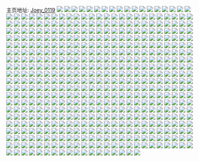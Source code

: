 主页地址: [Joey_0119](https://weibo.com/u/5228602993) 
![](https://wx4.sinaimg.cn/mw2000/005HQGulgy1h9lz94j98lj31lg24mnpd.jpg) 
![](https://wx4.sinaimg.cn/mw2000/005HQGulgy1h9lz92z8iaj31me25vqv5.jpg) 
![](https://wx4.sinaimg.cn/mw2000/005HQGulgy1h9l1nmt9omj30wi17cgvh.jpg) 
![](https://wx4.sinaimg.cn/mw2000/005HQGully1h9iffrqd6hj30wi1yckio.jpg) 
![](https://wx4.sinaimg.cn/mw2000/005HQGully1h95hfo7ugej30we05m75e.jpg) 
![](https://wx4.sinaimg.cn/mw2000/005HQGully1h93460i07rj30fy0bpq34.jpg) 
![](https://wx4.sinaimg.cn/mw2000/005HQGully1h90a1tnlfvj30u0140tfu.jpg) 
![](https://wx4.sinaimg.cn/mw2000/005HQGully1h8z321l2utj30u0140ai0.jpg) 
![](https://wx4.sinaimg.cn/mw2000/005HQGully1h8z321yo3uj31400u07bb.jpg) 
![](https://wx4.sinaimg.cn/mw2000/005HQGully1h8v4afhdx2j30u10hmwho.jpg) 
![](https://wx4.sinaimg.cn/mw2000/005HQGully1h8s6qitgeaj311w0rsdlg.jpg) 
![](https://wx4.sinaimg.cn/mw2000/005HQGully1h8mvg5dfxvj30u01sx0zr.jpg) 
![](https://wx4.sinaimg.cn/mw2000/005HQGully1h8fdi37hclj33402c0b2a.jpg) 
![](https://wx4.sinaimg.cn/mw2000/005HQGully1h8f1jn3odsj30wi1ycna5.jpg) 
![](https://wx4.sinaimg.cn/mw2000/005HQGully1h7kw1byc7dj30gz0hb789.jpg) 
![](https://wx4.sinaimg.cn/mw2000/005HQGully1h769b7u7mbj32c0340qrn.jpg) 
![](https://wx4.sinaimg.cn/mw2000/005HQGully1h769bl3lqtj31zq2nmx6p.jpg) 
![](https://wx4.sinaimg.cn/mw2000/005HQGully1h769bdcg9uj32bg33ahdv.jpg) 
![](https://wx4.sinaimg.cn/mw2000/005HQGully1h769bg9mjjj321t2qhgu1.jpg) 
![](https://wx4.sinaimg.cn/mw2000/005HQGully1h743ic530yj30u014279j.jpg) 
![](https://wx4.sinaimg.cn/mw2000/005HQGully1h72vcqu32ij30u01sxn44.jpg) 
![](https://wx4.sinaimg.cn/mw2000/005HQGully1h6t7235i1pj32by33ztp7.jpg) 
![](https://wx4.sinaimg.cn/mw2000/005HQGully1h6t71yvv3yj31s02dc4nk.jpg) 
![](https://wx4.sinaimg.cn/mw2000/005HQGully1h6kcfqktshj30sv12i1ca.jpg) 
![](https://wx4.sinaimg.cn/mw2000/005HQGully1h6kcfo90v8j322g2rab29.jpg) 
![](https://wx4.sinaimg.cn/mw2000/005HQGully1h6kcg01sk7j326m2wtu10.jpg) 
![](https://wx4.sinaimg.cn/mw2000/005HQGully1h61rbwf25uj318g0tln0h.jpg) 
![](https://wx4.sinaimg.cn/mw2000/005HQGully1h61rbvz1uoj318g0tlgrw.jpg) 
![](https://wx4.sinaimg.cn/mw2000/005HQGully1h61rbvmlwbj30tl18g421.jpg) 
![](https://wx4.sinaimg.cn/mw2000/005HQGully1h61rbw6e8xj318g0tl44g.jpg) 
![](https://wx4.sinaimg.cn/mw2000/005HQGully1h61rbycn8hj318g0tlgsq.jpg) 
![](https://wx4.sinaimg.cn/mw2000/005HQGully1h61rd2ygqvj30tl18gqa6.jpg) 
![](https://wx4.sinaimg.cn/mw2000/005HQGully1h61rekee07j30tl18g76l.jpg) 
![](https://wx4.sinaimg.cn/mw2000/005HQGully1h61rerd8eqj318g0tln2h.jpg) 
![](https://wx4.sinaimg.cn/mw2000/005HQGully1h61rerkl1nj318g0tkqab.jpg) 
![](https://wx4.sinaimg.cn/mw2000/005HQGully1h5eqyz9bx5j30u0140agp.jpg) 
![](https://wx4.sinaimg.cn/mw2000/005HQGully1h5eqyzjufqj31400u0wks.jpg) 
![](https://wx4.sinaimg.cn/mw2000/005HQGully1h5eqyyu2hgj30u0140qdj.jpg) 
![](https://wx4.sinaimg.cn/mw2000/005HQGully1h4pztupg8fj31j021c4qp.jpg) 
![](https://wx4.sinaimg.cn/mw2000/005HQGully1h4pzuje1a7j33402c04qr.jpg) 
![](https://wx4.sinaimg.cn/mw2000/005HQGully1h4pzub1c1vj31mf26au0x.jpg) 
![](https://wx4.sinaimg.cn/mw2000/005HQGully1h4pzuvppt3j33402c0u0y.jpg) 
![](https://wx4.sinaimg.cn/mw2000/005HQGully1h4pztpx0q3j33402c0hdu.jpg) 
![](https://wx4.sinaimg.cn/mw2000/005HQGully1h4pzupkz7wj33402c0kjm.jpg) 
![](https://wx4.sinaimg.cn/mw2000/005HQGully1h4mbd5yvvbj31o0280qv6.jpg) 
![](https://wx4.sinaimg.cn/mw2000/005HQGully1h4iup1ekt3j31gr1yc1ky.jpg) 
![](https://wx4.sinaimg.cn/mw2000/005HQGully1h4iup2gggij30x31841kx.jpg) 
![](https://wx4.sinaimg.cn/mw2000/005HQGully1h4iupk521zj31if214u0x.jpg) 
![](https://wx4.sinaimg.cn/mw2000/005HQGully1h4i6v3kepvj30u01407a9.jpg) 
![](https://wx4.sinaimg.cn/mw2000/005HQGully1h4i6v3t4q2j30u0140tfh.jpg) 
![](https://wx4.sinaimg.cn/mw2000/005HQGully1h4i6v5flvjj30u0140qgd.jpg) 
![](https://wx4.sinaimg.cn/mw2000/005HQGully1h4i6v4cnquj30to13jdvd.jpg) 
![](https://wx4.sinaimg.cn/mw2000/005HQGully1h4i6v522r0j30u0140aok.jpg) 
![](https://wx4.sinaimg.cn/mw2000/005HQGully1h4g7vy3mrcj31fp1wyhdt.jpg) 
![](https://wx4.sinaimg.cn/mw2000/005HQGully1h4g7wjirksj31fe1wju0x.jpg) 
![](https://wx4.sinaimg.cn/mw2000/005HQGully1h4fml79jk3j31o01o0hdu.jpg) 
![](https://wx4.sinaimg.cn/mw2000/005HQGully1h3rchjj7smj30u014115w.jpg) 
![](https://wx4.sinaimg.cn/mw2000/005HQGully1h3rchitfufj30u00u048a.jpg) 
![](https://wx4.sinaimg.cn/mw2000/005HQGully1h3rchjswmzj30u00u07di.jpg) 
![](https://wx4.sinaimg.cn/mw2000/005HQGully1h3rchk1xuwj30tz0migrk.jpg) 
![](https://wx4.sinaimg.cn/mw2000/005HQGully1h37gripk3aj31o01o01ky.jpg) 
![](https://wx4.sinaimg.cn/mw2000/005HQGully1h37grjyupvj31o01o04qq.jpg) 
![](https://wx4.sinaimg.cn/mw2000/005HQGully1h34mfayaibj30u0141gx7.jpg) 
![](https://wx4.sinaimg.cn/mw2000/005HQGully1h34mfbouk6j30u0140h20.jpg) 
![](https://wx4.sinaimg.cn/mw2000/005HQGully1h34mfacg3mj30u013tnc0.jpg) 
![](https://wx4.sinaimg.cn/mw2000/005HQGully1h34mfch3hmj30u01407i0.jpg) 
![](https://wx4.sinaimg.cn/mw2000/005HQGully1h2rqogeb0gj31hc0u0drv.jpg) 
![](https://wx4.sinaimg.cn/mw2000/005HQGully1h2m7feinx8j30u0140jyb.jpg) 
![](https://wx4.sinaimg.cn/mw2000/005HQGully1h2coqzsryhj31j721lu0x.jpg) 
![](https://wx4.sinaimg.cn/mw2000/005HQGully1h2coqya0juj31s02dchdt.jpg) 
![](https://wx4.sinaimg.cn/mw2000/005HQGully1h23jew2apjj30u0140thj.jpg) 
![](https://wx4.sinaimg.cn/mw2000/005HQGully1h23jevqnsgj30u0140k0l.jpg) 
![](https://wx4.sinaimg.cn/mw2000/005HQGully1h1zu35mh5uj31md1mdnpd.jpg) 
![](https://wx4.sinaimg.cn/mw2000/005HQGully1h1zu3oyudjj31o01o01ky.jpg) 
![](https://wx4.sinaimg.cn/mw2000/005HQGully1h1kp2mo8c4j30u01hcwtn.jpg) 
![](https://wx4.sinaimg.cn/mw2000/005HQGully1h1kp2n4wjrj31hc0u04c5.jpg) 
![](https://wx4.sinaimg.cn/mw2000/005HQGully1h1kp2nlu8oj30u01hcaq8.jpg) 
![](https://wx4.sinaimg.cn/mw2000/005HQGully1h1kp2m8pp4j31af0q3dnn.jpg) 
![](https://wx4.sinaimg.cn/mw2000/005HQGully1h1jix5bsj6j30u01hchap.jpg) 
![](https://wx4.sinaimg.cn/mw2000/005HQGully1h1jix5pjndj30u01hch45.jpg) 
![](https://wx4.sinaimg.cn/mw2000/005HQGully1h1jix67x5ij30u01hckcx.jpg) 
![](https://wx4.sinaimg.cn/mw2000/005HQGully1h1jix4uxsgj30u01hce3g.jpg) 
![](https://wx4.sinaimg.cn/mw2000/005HQGully1h1jix6i8xcj30u01hcgzq.jpg) 
![](https://wx4.sinaimg.cn/mw2000/005HQGully1h1h1novdvej30u011i48s.jpg) 
![](https://wx4.sinaimg.cn/mw2000/005HQGully1h0wtpznxwfj30u0140qau.jpg) 
![](https://wx4.sinaimg.cn/mw2000/005HQGully1h0wtq06j7mj30u0140dnk.jpg) 
![](https://wx4.sinaimg.cn/mw2000/005HQGully1h0tauqt1onj30u01407ck.jpg) 
![](https://wx4.sinaimg.cn/mw2000/005HQGully1h0tauscsqcj30u0140gtr.jpg) 
![](https://wx4.sinaimg.cn/mw2000/005HQGully1h0pr3l79bxj30u014011q.jpg) 
![](https://wx4.sinaimg.cn/mw2000/005HQGully1h06fi18m7oj31mp26ce81.jpg) 
![](https://wx4.sinaimg.cn/mw2000/005HQGully1h06fi2cw7aj31my26mb29.jpg) 
![](https://wx4.sinaimg.cn/mw2000/005HQGully1h02d2wio8wj31o0280e81.jpg) 
![](https://wx4.sinaimg.cn/mw2000/005HQGully1h02d2vswtxj30qe0z7jyd.jpg) 
![](https://wx4.sinaimg.cn/mw2000/005HQGully1gzzgz2r7bvj31kh23akjl.jpg) 
![](https://wx4.sinaimg.cn/mw2000/005HQGully1gzlhal86ehj31be0zktkx.jpg) 
![](https://wx4.sinaimg.cn/mw2000/005HQGully1gzlhannel9j32801o01kz.jpg) 
![](https://wx4.sinaimg.cn/mw2000/005HQGully1gzlhaofaabj31n626wb29.jpg) 
![](https://wx4.sinaimg.cn/mw2000/005HQGully1gzlhphp2sxj31o00u0tur.jpg) 
![](https://wx4.sinaimg.cn/mw2000/005HQGully1gzlhwue1r3j32jz1wzqv5.jpg) 
![](https://wx4.sinaimg.cn/mw2000/005HQGully1gzlhspsjk6j31o00u07pc.jpg) 
![](https://wx4.sinaimg.cn/mw2000/005HQGully1gzlhz0vjlmj31o02801ky.jpg) 
![](https://wx4.sinaimg.cn/mw2000/005HQGully1gzb547gglaj31o0280hdt.jpg) 
![](https://wx4.sinaimg.cn/mw2000/005HQGully1gzb546cxk0j31ln24u1kx.jpg) 
![](https://wx4.sinaimg.cn/mw2000/005HQGulgy1gz6e7h11sfj31o0280hdt.jpg) 
![](https://wx4.sinaimg.cn/mw2000/005HQGulgy1gz6e7ierl7j31j621kh4a.jpg) 
![](https://wx4.sinaimg.cn/mw2000/005HQGulgy1gz6e7kjpyyj31j621k4ip.jpg) 
![](https://wx4.sinaimg.cn/mw2000/005HQGulgy1gz6e7cf53hj33402c0qv8.jpg) 
![](https://wx4.sinaimg.cn/mw2000/005HQGully1gz3uin0ch2j312z0tzthg.jpg) 
![](https://wx4.sinaimg.cn/mw2000/005HQGully1gyiiobzn96j31o0280hdt.jpg) 
![](https://wx4.sinaimg.cn/mw2000/005HQGully1gyiio9fvc7j31s02dcqv5.jpg) 
![](https://wx4.sinaimg.cn/mw2000/005HQGully1gyiiohllqfj31o0280qv5.jpg) 
![](https://wx4.sinaimg.cn/mw2000/005HQGully1gyiiofrlo4j32c03407wj.jpg) 
![](https://wx4.sinaimg.cn/mw2000/005HQGully1gy8grydq2cj31o0280x6p.jpg) 
![](https://wx4.sinaimg.cn/mw2000/005HQGulgy1gy7h5425clj31iy21a1ky.jpg) 
![](https://wx4.sinaimg.cn/mw2000/005HQGulgy1gy7h50od1bj31my26mnpe.jpg) 
![](https://wx4.sinaimg.cn/mw2000/005HQGulgy1gy6egrwx59j30u0140150.jpg) 
![](https://wx4.sinaimg.cn/mw2000/005HQGulgy1gy6egw6erhj30u0141tjj.jpg) 
![](https://wx4.sinaimg.cn/mw2000/005HQGulgy1gy6egzxds7j30u014012c.jpg) 
![](https://wx4.sinaimg.cn/mw2000/005HQGully1gy58xpl6ifj31mk264b29.jpg) 
![](https://wx4.sinaimg.cn/mw2000/005HQGully1gxmkdmxqebj30u0140ds0.jpg) 
![](https://wx4.sinaimg.cn/mw2000/005HQGully1gxjj90eyjfj30u0140jzj.jpg) 
![](https://wx4.sinaimg.cn/mw2000/005HQGully1gxbdqj0wrfj31mc25tx6p.jpg) 
![](https://wx4.sinaimg.cn/mw2000/005HQGully1gwvtd9f31yj30u0140gtq.jpg) 
![](https://wx4.sinaimg.cn/mw2000/005HQGully1gwbmx10qsjj31o0280b29.jpg) 
![](https://wx4.sinaimg.cn/mw2000/005HQGully1gwbmx0dvxej31o0280b29.jpg) 
![](https://wx4.sinaimg.cn/mw2000/005HQGully1gwbmx1uzigj31o0280qv6.jpg) 
![](https://wx4.sinaimg.cn/mw2000/005HQGully1gwbo5llx76j31l1242e0m.jpg) 
![](https://wx4.sinaimg.cn/mw2000/005HQGully1gw4i4cm576j30u0140dpd.jpg) 
![](https://wx4.sinaimg.cn/mw2000/005HQGully1gw4i4d3uq6j30u0140qeq.jpg) 
![](https://wx4.sinaimg.cn/mw2000/005HQGully1gw4i4drv14j30u0141dps.jpg) 
![](https://wx4.sinaimg.cn/mw2000/005HQGully1gw4i4e46abj30u0140wnr.jpg) 
![](https://wx4.sinaimg.cn/mw2000/005HQGully1gw2fbwm0ohj31ig20lkjl.jpg) 
![](https://wx4.sinaimg.cn/mw2000/005HQGully1gvyuhegbf2j326n2wvb2a.jpg) 
![](https://wx4.sinaimg.cn/mw2000/005HQGully1gvyuhige6nj32bz33z1kz.jpg) 
![](https://wx4.sinaimg.cn/mw2000/005HQGully1gvyuhcqjgqj32ak3234qr.jpg) 
![](https://wx4.sinaimg.cn/mw2000/005HQGully1gvyuhgdqzrj32c0340x6r.jpg) 
![](https://wx4.sinaimg.cn/mw2000/005HQGully1gve4u6kj9kj61kl23ghdt02.jpg) 
![](https://wx4.sinaimg.cn/mw2000/005HQGully1gve4us3ghbj63402c0qv602.jpg) 
![](https://wx4.sinaimg.cn/mw2000/005HQGully1gve4u802qvj31l3246e81.jpg) 
![](https://wx4.sinaimg.cn/mw2000/005HQGully1gve4uf0vzfj32zf28kqv6.jpg) 
![](https://wx4.sinaimg.cn/mw2000/005HQGully1gve4u7dkbcj61o0282e8202.jpg) 
![](https://wx4.sinaimg.cn/mw2000/005HQGully1gve4uq90ewj33402c0qv6.jpg) 
![](https://wx4.sinaimg.cn/mw2000/005HQGully1gv5ytvztduj31s02dchdt.jpg) 
![](https://wx4.sinaimg.cn/mw2000/005HQGully1guqyv8nt8vj60u014047v02.jpg) 
![](https://wx4.sinaimg.cn/mw2000/005HQGully1guqyv9yfhgj60u014011d02.jpg) 
![](https://wx4.sinaimg.cn/mw2000/005HQGulgy1guppzras6cj616o1kw1kx02.jpg) 
![](https://wx4.sinaimg.cn/mw2000/005HQGulgy1guppzsdasaj616o1kwnn702.jpg) 
![](https://wx4.sinaimg.cn/mw2000/005HQGully1gu0dsl1m4kj333u2bvnpf.jpg) 
![](https://wx4.sinaimg.cn/mw2000/005HQGully1gtzgklt8inj33402c0b2a.jpg) 
![](https://wx4.sinaimg.cn/mw2000/005HQGully1gtzgkjrra6j33402c04qr.jpg) 
![](https://wx4.sinaimg.cn/mw2000/005HQGully1gtzgkhzoobj33402c0hdu.jpg) 
![](https://wx4.sinaimg.cn/mw2000/005HQGully1gtzgkn8fuvj31o01o04qq.jpg) 
![](https://wx4.sinaimg.cn/mw2000/005HQGully1gtzgkkka6lj31pc29te81.jpg) 
![](https://wx4.sinaimg.cn/mw2000/005HQGully1gtzgkyjomjj31o01o0u0x.jpg) 
![](https://wx4.sinaimg.cn/mw2000/005HQGully1gtmfw70x9zj33402c0u0y.jpg) 
![](https://wx4.sinaimg.cn/mw2000/005HQGully1gtmfw94y9wj33402c04qq.jpg) 
![](https://wx4.sinaimg.cn/mw2000/005HQGully1gtc3sktwrvj32c0340u0y.jpg) 
![](https://wx4.sinaimg.cn/mw2000/005HQGully1gt8laoknbaj31o02807wi.jpg) 
![](https://wx4.sinaimg.cn/mw2000/005HQGully1gt7i6l4xmuj31lf24kqv6.jpg) 
![](https://wx4.sinaimg.cn/mw2000/005HQGully1gsinb16c96j30wi17ch24.jpg) 
![](https://wx4.sinaimg.cn/mw2000/005HQGulgy1gs5gopw1yoj31o02807wi.jpg) 
![](https://wx4.sinaimg.cn/mw2000/005HQGulgy1gs5gooxv60j31o028e1kz.jpg) 
![](https://wx4.sinaimg.cn/mw2000/005HQGulgy1gs517nqczjj32c0340hdw.jpg) 
![](https://wx4.sinaimg.cn/mw2000/005HQGulgy1gs517lt04cj328i2zchdv.jpg) 
![](https://wx4.sinaimg.cn/mw2000/005HQGulgy1gs35xg0mbkj31nz27zb2a.jpg) 
![](https://wx4.sinaimg.cn/mw2000/005HQGulgy1gs30r3aheej32c0340h4s.jpg) 
![](https://wx4.sinaimg.cn/mw2000/005HQGully1grx4u0mcs8j30u01401bi.jpg) 
![](https://wx4.sinaimg.cn/mw2000/005HQGully1grx4u04sicj30u01417nh.jpg) 
![](https://wx4.sinaimg.cn/mw2000/005HQGully1grx4u12k7vj30u0140wx9.jpg) 
![](https://wx4.sinaimg.cn/mw2000/005HQGully1grui3tbu4fj30u0140duz.jpg) 
![](https://wx4.sinaimg.cn/mw2000/005HQGully1grui3svccaj30u0140tmt.jpg) 
![](https://wx4.sinaimg.cn/mw2000/005HQGully1grui3tl9oyj30u0140aon.jpg) 
![](https://wx4.sinaimg.cn/mw2000/005HQGully1grui3tv7e0j30u0140n9t.jpg) 
![](https://wx4.sinaimg.cn/mw2000/005HQGully1grjh6ux0ikj32802yob2b.jpg) 
![](https://wx4.sinaimg.cn/mw2000/005HQGully1grjh6w86huj32c03401ky.jpg) 
![](https://wx4.sinaimg.cn/mw2000/005HQGully1grjh6tdwaqj31o02807wi.jpg) 
![](https://wx4.sinaimg.cn/mw2000/005HQGully1gr65g3d0bdj30u0140gvq.jpg) 
![](https://wx4.sinaimg.cn/mw2000/005HQGully1gr2ucyjv58j31o02807wi.jpg) 
![](https://wx4.sinaimg.cn/mw2000/005HQGully1gr2ucwiasuj31kb233qv5.jpg) 
![](https://wx4.sinaimg.cn/mw2000/005HQGully1gr2ud0iglaj31o0280b2a.jpg) 
![](https://wx4.sinaimg.cn/mw2000/005HQGully1gqsv8eqetij33402c0qv5.jpg) 
![](https://wx4.sinaimg.cn/mw2000/005HQGully1gqqz0vgtsoj33402c04qq.jpg) 
![](https://wx4.sinaimg.cn/mw2000/005HQGully1gqdpo7juqmj30tz13z0wz.jpg) 
![](https://wx4.sinaimg.cn/mw2000/005HQGully1gqdpo7bdokj30tz14041m.jpg) 
![](https://wx4.sinaimg.cn/mw2000/005HQGully1gqcfl1hxkuj32xf274npd.jpg) 
![](https://wx4.sinaimg.cn/mw2000/005HQGully1gqcfkzjx8cj329e30iqv5.jpg) 
![](https://wx4.sinaimg.cn/mw2000/005HQGully1gq7ygeswpej32b332phdv.jpg) 
![](https://wx4.sinaimg.cn/mw2000/005HQGully1gq7ygg9ouwj32802yohdu.jpg) 
![](https://wx4.sinaimg.cn/mw2000/005HQGully1gq7ygijt9vj32aj3224qt.jpg) 
![](https://wx4.sinaimg.cn/mw2000/005HQGully1gq7ygjfqk3j32c0340e81.jpg) 
![](https://wx4.sinaimg.cn/mw2000/005HQGully1gq7ygml8hxj32c0340npg.jpg) 
![](https://wx4.sinaimg.cn/mw2000/005HQGully1gq7ygnto1jj324u24u1kx.jpg) 
![](https://wx4.sinaimg.cn/mw2000/005HQGully1gq47zd7i51j30u0140qkj.jpg) 
![](https://wx4.sinaimg.cn/mw2000/005HQGully1gq47zgyfq4j30u0140494.jpg) 
![](https://wx4.sinaimg.cn/mw2000/005HQGully1gq47znbllej30u0140ar3.jpg) 
![](https://wx4.sinaimg.cn/mw2000/005HQGully1gq47za2v8tj30u0140h1z.jpg) 
![](https://wx4.sinaimg.cn/mw2000/005HQGully1gq47zon1i1j30u01404bh.jpg) 
![](https://wx4.sinaimg.cn/mw2000/005HQGully1gq47zq6to0j30u0140ql5.jpg) 
![](https://wx4.sinaimg.cn/mw2000/005HQGully1gpypptljo8j31o0280x6p.jpg) 
![](https://wx4.sinaimg.cn/mw2000/005HQGully1gpu4fv9ec7j31o01o04qq.jpg) 
![](https://wx4.sinaimg.cn/mw2000/005HQGully1gpu4fu8b7dj33402c0qv6.jpg) 
![](https://wx4.sinaimg.cn/mw2000/005HQGully1gpldfzg7trj30u01400yl.jpg) 
![](https://wx4.sinaimg.cn/mw2000/005HQGully1gph7m5kz9hj32801o0u0y.jpg) 
![](https://wx4.sinaimg.cn/mw2000/005HQGully1gpdw0lzk8pj32c0340e82.jpg) 
![](https://wx4.sinaimg.cn/mw2000/005HQGully1gpdw0kg18nj32c0340u0x.jpg) 
![](https://wx4.sinaimg.cn/mw2000/005HQGully1gpdw0o4lxhj32c0340b2a.jpg) 
![](https://wx4.sinaimg.cn/mw2000/005HQGully1gp85bnulpjj33402c0b29.jpg) 
![](https://wx4.sinaimg.cn/mw2000/005HQGully1gp85bpuk15j32c0340u0x.jpg) 
![](https://wx4.sinaimg.cn/mw2000/005HQGully1gp85bseyagj32c03407cv.jpg) 
![](https://wx4.sinaimg.cn/mw2000/005HQGully1gp85bqtaxjj33402c04qp.jpg) 
![](https://wx4.sinaimg.cn/mw2000/005HQGully1gp6eos2qeej32c0340hdt.jpg) 
![](https://wx4.sinaimg.cn/mw2000/005HQGully1gp6eotzxv0j33402c01kx.jpg) 
![](https://wx4.sinaimg.cn/mw2000/005HQGully1gp5lmss5kbj31i920cx6p.jpg) 
![](https://wx4.sinaimg.cn/mw2000/005HQGully1gp5lmtns9xj31hp1zmu0x.jpg) 
![](https://wx4.sinaimg.cn/mw2000/005HQGully1gp1o0dau6bj30u014013m.jpg) 
![](https://wx4.sinaimg.cn/mw2000/005HQGully1gp1o0c23huj30u0140n7e.jpg) 
![](https://wx4.sinaimg.cn/mw2000/005HQGully1goxaymrr1uj31mc25snpd.jpg) 
![](https://wx4.sinaimg.cn/mw2000/005HQGully1goxaynnqy8j31o02801ky.jpg) 
![](https://wx4.sinaimg.cn/mw2000/005HQGully1goxaypih7fj31kt23qe82.jpg) 
![](https://wx4.sinaimg.cn/mw2000/005HQGully1goxayoh4qwj31mb25rnpd.jpg) 
![](https://wx4.sinaimg.cn/mw2000/005HQGully1gov7mfbempj30u0196q9t.jpg) 
![](https://wx4.sinaimg.cn/mw2000/005HQGully1gou1yqa62nj31o02804qr.jpg) 
![](https://wx4.sinaimg.cn/mw2000/005HQGully1gou1yotj19j32c0340u0z.jpg) 
![](https://wx4.sinaimg.cn/mw2000/005HQGully1gosyrxfhffj31vo0v9dld.jpg) 
![](https://wx4.sinaimg.cn/mw2000/005HQGully1gopjhy8651j33402c0hdt.jpg) 
![](https://wx4.sinaimg.cn/mw2000/005HQGully1gopdv9w8p7j30u0140qfq.jpg) 
![](https://wx4.sinaimg.cn/mw2000/005HQGully1gopdv8kmsgj30u0140amy.jpg) 
![](https://wx4.sinaimg.cn/mw2000/005HQGully1go6rqaq0nnj31400u04cw.jpg) 
![](https://wx4.sinaimg.cn/mw2000/005HQGully1gnl9pz1qh2j30u00ni400.jpg) 
![](https://wx4.sinaimg.cn/mw2000/005HQGully1gngcq0e4z9j33402c0npd.jpg) 
![](https://wx4.sinaimg.cn/mw2000/005HQGully1gngcq2yjhuj32c02c07lw.jpg) 
![](https://wx4.sinaimg.cn/mw2000/005HQGully1gnd527bcskj31o02807wi.jpg) 
![](https://wx4.sinaimg.cn/mw2000/005HQGully1gnafos5slfj30a5092q3n.jpg) 
![](https://wx4.sinaimg.cn/mw2000/005HQGully1gn87endk9ej30u00u04bn.jpg) 
![](https://wx4.sinaimg.cn/mw2000/005HQGully1gn3iu8xeyzj31400u07dk.jpg) 
![](https://wx4.sinaimg.cn/mw2000/005HQGully1gn00r8k26mj31400u016s.jpg) 
![](https://wx4.sinaimg.cn/mw2000/005HQGully1gmvnhzsogej31o0280qv6.jpg) 
![](https://wx4.sinaimg.cn/mw2000/005HQGully1gmvnhy6czaj32c03407wj.jpg) 
![](https://wx4.sinaimg.cn/mw2000/005HQGully1gmvni2jbwij31o02804qr.jpg) 
![](https://wx4.sinaimg.cn/mw2000/005HQGully1gmsc5om5q4j31o0280u0y.jpg) 
![](https://wx4.sinaimg.cn/mw2000/005HQGully1gmsc5nmtlij31o0280qv6.jpg) 
![](https://wx4.sinaimg.cn/mw2000/005HQGully1gmkzruqbnwj30u01400zq.jpg) 
![](https://wx4.sinaimg.cn/mw2000/005HQGully1gmkzrwi0nfj30u0140jyr.jpg) 
![](https://wx4.sinaimg.cn/mw2000/005HQGully1gmj0q8dnccj33402c07vk.jpg) 
![](https://wx4.sinaimg.cn/mw2000/005HQGully1gmhqgttpquj30v91vox6d.jpg) 
![](https://wx4.sinaimg.cn/mw2000/005HQGully1gmff40gdhhj30u0140tdn.jpg) 
![](https://wx4.sinaimg.cn/mw2000/005HQGully1gmff41o42ej30u0140thx.jpg) 
![](https://wx4.sinaimg.cn/mw2000/005HQGully1gmff42j6bbj30u01407f8.jpg) 
![](https://wx4.sinaimg.cn/mw2000/005HQGully1gmf7wehc96j30u013ytl5.jpg) 
![](https://wx4.sinaimg.cn/mw2000/005HQGully1gmec3k0rvoj30u0140dp5.jpg) 
![](https://wx4.sinaimg.cn/mw2000/005HQGully1gmec3kov4xj31400u0wok.jpg) 
![](https://wx4.sinaimg.cn/mw2000/005HQGully1gmec3lpl19j30u0140qat.jpg) 
![](https://wx4.sinaimg.cn/mw2000/005HQGully1gmec3mg5knj30u0140aio.jpg) 
![](https://wx4.sinaimg.cn/mw2000/005HQGully1gmd93gx17kj313y0u0qaw.jpg) 
![](https://wx4.sinaimg.cn/mw2000/005HQGully1gmd5ry8chpj30u0141wrq.jpg) 
![](https://wx4.sinaimg.cn/mw2000/005HQGully1gmd5ryi5pyj30u01407cf.jpg) 
![](https://wx4.sinaimg.cn/mw2000/005HQGully1gmbn36s8wij30u01407a0.jpg) 
![](https://wx4.sinaimg.cn/mw2000/005HQGully1gm9fu03ww9j326t2x31kx.jpg) 
![](https://wx4.sinaimg.cn/mw2000/005HQGully1gm9fu1w9o2j322f2r8hdt.jpg) 
![](https://wx4.sinaimg.cn/mw2000/005HQGully1gm9fu3xqf1j326k2wralc.jpg) 
![](https://wx4.sinaimg.cn/mw2000/005HQGully1glufzpkw1ej31400u0wpi.jpg) 
![](https://wx4.sinaimg.cn/mw2000/005HQGully1glt9gqcl56j30u0140alq.jpg) 
![](https://wx4.sinaimg.cn/mw2000/005HQGully1gldglxa5gwj30u01417is.jpg) 
![](https://wx4.sinaimg.cn/mw2000/005HQGully1gld5v5qvmvj30u0140qez.jpg) 
![](https://wx4.sinaimg.cn/mw2000/005HQGully1gld5v957bsj30u0140n74.jpg) 
![](https://wx4.sinaimg.cn/mw2000/005HQGully1gld5ve3cfsj30u0140qeu.jpg) 
![](https://wx4.sinaimg.cn/mw2000/005HQGully1gktkohn3i0j30u013zwnp.jpg) 
![](https://wx4.sinaimg.cn/mw2000/005HQGully1gktkoflhraj30u0140thh.jpg) 
![](https://wx4.sinaimg.cn/mw2000/005HQGulgy1gkqb1ouxhpj31o02807wi.jpg) 
![](https://wx4.sinaimg.cn/mw2000/005HQGulgy1gkqb1456n5j31ko23r1ky.jpg) 
![](https://wx4.sinaimg.cn/mw2000/005HQGully1gkpzzy5edxj30u014012i.jpg) 
![](https://wx4.sinaimg.cn/mw2000/005HQGully1gkk6qtzk2cj30u0140jxg.jpg) 
![](https://wx4.sinaimg.cn/mw2000/005HQGulgy1gkgzu8rjt7j32c03404qs.jpg) 
![](https://wx4.sinaimg.cn/mw2000/005HQGulgy1gkem0hgvrpj31o0280qv7.jpg) 
![](https://wx4.sinaimg.cn/mw2000/005HQGulgy1gk8vdavo7hj32c0340kjm.jpg) 
![](https://wx4.sinaimg.cn/mw2000/005HQGulgy1gk8vdcl5s3j32c03401ky.jpg) 
![](https://wx4.sinaimg.cn/mw2000/005HQGulgy1gk8vdeswepj32c0340u0y.jpg) 
![](https://wx4.sinaimg.cn/mw2000/005HQGulgy1gk8vdfxbhaj30u71hcaim.jpg) 
![](https://wx4.sinaimg.cn/mw2000/005HQGulgy1gk8vdiwsl1j30tz13z45t.jpg) 
![](https://wx4.sinaimg.cn/mw2000/005HQGulgy1gk8vdji8euj30tz13zthg.jpg) 
![](https://wx4.sinaimg.cn/mw2000/005HQGully1gk1ovsly4fj31kh23cqv5.jpg) 
![](https://wx4.sinaimg.cn/mw2000/005HQGully1gk1ovu3bsyj31my26nqv5.jpg) 
![](https://wx4.sinaimg.cn/mw2000/005HQGully1gjvoeexurnj331l2a6x6q.jpg) 
![](https://wx4.sinaimg.cn/mw2000/005HQGully1gjrghl8714j32c03404qr.jpg) 
![](https://wx4.sinaimg.cn/mw2000/005HQGully1gjrgjcvnl9j32c03404qr.jpg) 
![](https://wx4.sinaimg.cn/mw2000/005HQGully1gjrg0v6v8nj32702xdnpe.jpg) 
![](https://wx4.sinaimg.cn/mw2000/005HQGully1gjon6xgz09j31nv27te81.jpg) 
![](https://wx4.sinaimg.cn/mw2000/005HQGully1gjo15ld1iqj32c02c0npd.jpg) 
![](https://wx4.sinaimg.cn/mw2000/005HQGully1gjfgfaw3xkj31411hck4z.jpg) 
![](https://wx4.sinaimg.cn/mw2000/005HQGully1gj0o5bpf7gj30u0140dqh.jpg) 
![](https://wx4.sinaimg.cn/mw2000/005HQGully1gj0o58ix6lj30u014048r.jpg) 
![](https://wx4.sinaimg.cn/mw2000/005HQGulgy1gizn1e43ctj31o0280qv5.jpg) 
![](https://wx4.sinaimg.cn/mw2000/005HQGully1gimm2hhmyqj30u014115w.jpg) 
![](https://wx4.sinaimg.cn/mw2000/005HQGully1gimm2hyg21j30u0140ws0.jpg) 
![](https://wx4.sinaimg.cn/mw2000/005HQGully1gimm2gl5mhj30u01417h8.jpg) 
![](https://wx4.sinaimg.cn/mw2000/005HQGully1gimm2ileyqj30u0140nan.jpg) 
![](https://wx4.sinaimg.cn/mw2000/005HQGulgy1gifpf0fli1j31o0282qv5.jpg) 
![](https://wx4.sinaimg.cn/mw2000/005HQGulgy1gifpezci3wj31o0280u0x.jpg) 
![](https://wx4.sinaimg.cn/mw2000/005HQGulgy1gifpf17zajj31ko23mhdt.jpg) 
![](https://wx4.sinaimg.cn/mw2000/005HQGulgy1gicqtgbwk2j30zd1b57q3.jpg) 
![](https://wx4.sinaimg.cn/mw2000/005HQGully1gi8lzdt5ihj313y0u0aha.jpg) 
![](https://wx4.sinaimg.cn/mw2000/005HQGully1ghzqow673sj31400u048p.jpg) 
![](https://wx4.sinaimg.cn/mw2000/005HQGully1ghzqrtm40bj31400u0n5t.jpg) 
![](https://wx4.sinaimg.cn/mw2000/005HQGully1ghzqryydwqj30u014014d.jpg) 
![](https://wx4.sinaimg.cn/mw2000/005HQGully1ghzqrvb4wxj31400u0ti7.jpg) 
![](https://wx4.sinaimg.cn/mw2000/005HQGully1ghzqol6zccj30u0140dx2.jpg) 
![](https://wx4.sinaimg.cn/mw2000/005HQGully1ghzqrww4bjj31400u0dou.jpg) 
![](https://wx4.sinaimg.cn/mw2000/005HQGully1ghzqs25hexj31400u0n7d.jpg) 
![](https://wx4.sinaimg.cn/mw2000/005HQGully1ghzqs6x57sj30u0140guj.jpg) 
![](https://wx4.sinaimg.cn/mw2000/005HQGully1ghzqs3bgplj31400u0qd5.jpg) 
![](https://wx4.sinaimg.cn/mw2000/005HQGully1ghuvphoe1pj30u0140qig.jpg) 
![](https://wx4.sinaimg.cn/mw2000/005HQGulgy1ghink31ecjj32c0340u0y.jpg) 
![](https://wx4.sinaimg.cn/mw2000/005HQGulgy1ghh4cr9q06j31411hc7ew.jpg) 
![](https://wx4.sinaimg.cn/mw2000/005HQGulgy1ghh4ckogkxj31411hck1w.jpg) 
![](https://wx4.sinaimg.cn/mw2000/005HQGulgy1gh9d201s6nj31sc2ds7wi.jpg) 
![](https://wx4.sinaimg.cn/mw2000/005HQGulgy1gh9d1xw3koj31sc2dsb2a.jpg) 
![](https://wx4.sinaimg.cn/mw2000/005HQGulgy1gh9d1whc1oj31sc2ds7wi.jpg) 
![](https://wx4.sinaimg.cn/mw2000/005HQGulgy1gh9d1v5m1lj31sc2dshdu.jpg) 
![](https://wx4.sinaimg.cn/mw2000/005HQGully1gh141ilit7j31sg2dshdt.jpg) 
![](https://wx4.sinaimg.cn/mw2000/005HQGully1ggyvrsiu9kj31o02804qr.jpg) 
![](https://wx4.sinaimg.cn/mw2000/005HQGully1ggysogkimjj31hc1zqx6p.jpg) 
![](https://wx4.sinaimg.cn/mw2000/005HQGully1ggxpi8hygij32c0340e82.jpg) 
![](https://wx4.sinaimg.cn/mw2000/005HQGully1ggof8xxn9aj31fh1wo7wh.jpg) 
![](https://wx4.sinaimg.cn/mw2000/005HQGully1ggof8w8d92j31o0280e81.jpg) 
![](https://wx4.sinaimg.cn/mw2000/005HQGully1ggof8zk5jpj31i820b7wh.jpg) 
![](https://wx4.sinaimg.cn/mw2000/005HQGully1ggofh759mej32c0340hdu.jpg) 
![](https://wx4.sinaimg.cn/mw2000/005HQGully1ggofkj4opwj32c0340e82.jpg) 
![](https://wx4.sinaimg.cn/mw2000/005HQGully1ggofjw8iv2j31jk2234mu.jpg) 
![](https://wx4.sinaimg.cn/mw2000/005HQGully1gggdjcdj88j30y819m7la.jpg) 
![](https://wx4.sinaimg.cn/mw2000/005HQGully1gggdjcxom7j30xp18x7oh.jpg) 
![](https://wx4.sinaimg.cn/mw2000/005HQGully1gggdjdjs98j30yy1bn4jw.jpg) 
![](https://wx4.sinaimg.cn/mw2000/005HQGully1gggdjegnm5j30wd175apo.jpg) 
![](https://wx4.sinaimg.cn/mw2000/005HQGulgy1ggbyit3hm1j30rs2kmu0x.jpg) 
![](https://wx4.sinaimg.cn/mw2000/005HQGulgy1ggbyirwchyj30rs3uwqv6.jpg) 
![](https://wx4.sinaimg.cn/mw2000/005HQGulgy1ggbyiu2irij30rs2bdu0x.jpg) 
![](https://wx4.sinaimg.cn/mw2000/005HQGulgy1ggbyiv1k06j30rs2w7x6p.jpg) 
![](https://wx4.sinaimg.cn/mw2000/005HQGulgy1ggbyiw74uxj30rs2w67wi.jpg) 
![](https://wx4.sinaimg.cn/mw2000/005HQGulgy1ggbyixagnoj30rs2w74qq.jpg) 
![](https://wx4.sinaimg.cn/mw2000/005HQGulgy1ggbyjq71vcj30rs334x6p.jpg) 
![](https://wx4.sinaimg.cn/mw2000/005HQGulgy1ggbyjoup9rj30rs335b2a.jpg) 
![](https://wx4.sinaimg.cn/mw2000/005HQGully1ggemrybkumj30rs2k1x6p.jpg) 
![](https://wx4.sinaimg.cn/mw2000/005HQGulgy1gge6n7si3hj31hy1zvqv6.jpg) 
![](https://wx4.sinaimg.cn/mw2000/005HQGulgy1gge6nbt1gfj325i1m4hdu.jpg) 
![](https://wx4.sinaimg.cn/mw2000/005HQGulgy1gge6n8z6q8j31j0225e82.jpg) 
![](https://wx4.sinaimg.cn/mw2000/005HQGulgy1gge6nf1hl4j33402c01l0.jpg) 
![](https://wx4.sinaimg.cn/mw2000/005HQGulgy1gge6n6np2pj30xo18w7ub.jpg) 
![](https://wx4.sinaimg.cn/mw2000/005HQGulgy1gge6nag2k2j32571lvnpe.jpg) 
![](https://wx4.sinaimg.cn/mw2000/005HQGully1gg3lm2au3ij31k722wx6q.jpg) 
![](https://wx4.sinaimg.cn/mw2000/005HQGully1gg3lmai7k1j31o0280x6r.jpg) 
![](https://wx4.sinaimg.cn/mw2000/005HQGully1gg3lmepb0aj31ly25akjn.jpg) 
![](https://wx4.sinaimg.cn/mw2000/005HQGully1gg3llt420vj31o0280x6s.jpg) 
![](https://wx4.sinaimg.cn/mw2000/005HQGulgy1gfy1bp0kirj31o0280kjl.jpg) 
![](https://wx4.sinaimg.cn/mw2000/005HQGully1gfxb50l3egj33402c0npd.jpg) 
![](https://wx4.sinaimg.cn/mw2000/005HQGully1gfxb56jsrcj33402c0e81.jpg) 
![](https://wx4.sinaimg.cn/mw2000/005HQGully1gfxb4vzdayj33402c0x6p.jpg) 
![](https://wx4.sinaimg.cn/mw2000/005HQGulgy1gfuhel4kwdj31m926du0x.jpg) 
![](https://wx4.sinaimg.cn/mw2000/005HQGulgy1gfuhek7te0j324i2u21kz.jpg) 
![](https://wx4.sinaimg.cn/mw2000/005HQGulgy1gfuheiyl9tj31cg1skkjl.jpg) 
![](https://wx4.sinaimg.cn/mw2000/005HQGulgy1gfuhi2zopcj32c03407wi.jpg) 
![](https://wx4.sinaimg.cn/mw2000/005HQGulgy1gfuhi0dclrj32c0340e82.jpg) 
![](https://wx4.sinaimg.cn/mw2000/005HQGulgy1gfuhhyrhx7j32c0340kjm.jpg) 
![](https://wx4.sinaimg.cn/mw2000/005HQGulgy1gfm9n7s087j30rs2bde81.jpg) 
![](https://wx4.sinaimg.cn/mw2000/005HQGulgy1gfm9n8w1bwj30rs2rkqv5.jpg) 
![](https://wx4.sinaimg.cn/mw2000/005HQGulgy1gfm9n9tyg3j30rs2bdb29.jpg) 
![](https://wx4.sinaimg.cn/mw2000/005HQGulgy1gfm9nbp0f3j30rs3ceb2a.jpg) 
![](https://wx4.sinaimg.cn/mw2000/005HQGulgy1gfm9nfdegfj32c0340hdt.jpg) 
![](https://wx4.sinaimg.cn/mw2000/005HQGulgy1gfm9nd8gp9j30rs3341ky.jpg) 
![](https://wx4.sinaimg.cn/mw2000/005HQGulgy1gfo3n25qcaj30rs284b29.jpg) 
![](https://wx4.sinaimg.cn/mw2000/005HQGulgy1gfm9neh6b1j30rs2w7u0x.jpg) 
![](https://wx4.sinaimg.cn/mw2000/005HQGulgy1gfo3n38va2j30rs3slb2a.jpg) 
![](https://wx4.sinaimg.cn/mw2000/005HQGully1gfincsd594j32c03401ky.jpg) 
![](https://wx4.sinaimg.cn/mw2000/005HQGully1gfin0ffg5aj32c0340b2c.jpg) 
![](https://wx4.sinaimg.cn/mw2000/005HQGulgy1gfgfl54p98j31o0280npe.jpg) 
![](https://wx4.sinaimg.cn/mw2000/005HQGulgy1gfgfl7wdpsj32c0340x6p.jpg) 
![](https://wx4.sinaimg.cn/mw2000/005HQGulgy1gfgfl9ct5pj32c0340npe.jpg) 
![](https://wx4.sinaimg.cn/mw2000/005HQGulgy1gfgfl6svrzj31o0280hdu.jpg) 
![](https://wx4.sinaimg.cn/mw2000/005HQGully1gffbjsd8n9j33402c0hdv.jpg) 
![](https://wx4.sinaimg.cn/mw2000/005HQGully1gffbjozvtxj33402c0kjm.jpg) 
![](https://wx4.sinaimg.cn/mw2000/005HQGully1gffbjvrfhoj33402c0u0z.jpg) 
![](https://wx4.sinaimg.cn/mw2000/005HQGulgy1gf3ju8wnvwj31o02807wh.jpg) 
![](https://wx4.sinaimg.cn/mw2000/005HQGulgy1gf3ju86jr3j31o0280b29.jpg) 
![](https://wx4.sinaimg.cn/mw2000/005HQGulgy1gf3ju9o0hhj31o0280b29.jpg) 
![](https://wx4.sinaimg.cn/mw2000/005HQGulgy1gf3juaeteej31o02807wh.jpg) 
![](https://wx4.sinaimg.cn/mw2000/005HQGulgy1gf0f3yr7h4j31o0280npe.jpg) 
![](https://wx4.sinaimg.cn/mw2000/005HQGulgy1gf0f41mz27j31o0280u0x.jpg) 
![](https://wx4.sinaimg.cn/mw2000/005HQGulgy1gf0f3vqb5yj31o02804qq.jpg) 
![](https://wx4.sinaimg.cn/mw2000/005HQGully1gewxki58n3j31jf21we81.jpg) 
![](https://wx4.sinaimg.cn/mw2000/005HQGully1gewxklw0osj32c03401l0.jpg) 
![](https://wx4.sinaimg.cn/mw2000/005HQGully1gewxkjds1wj31mt26rnpd.jpg) 
![](https://wx4.sinaimg.cn/mw2000/005HQGully1gewxkrhptej32c0340kjn.jpg) 
![](https://wx4.sinaimg.cn/mw2000/005HQGully1gewxkgmc20j31lb24fx6p.jpg) 
![](https://wx4.sinaimg.cn/mw2000/005HQGully1gewxkorcqvj321t2qfu0z.jpg) 
![](https://wx4.sinaimg.cn/mw2000/005HQGully1gehuk7fakuj32c03407wi.jpg) 
![](https://wx4.sinaimg.cn/mw2000/005HQGully1gehujroxgqj31o0280hdt.jpg) 
![](https://wx4.sinaimg.cn/mw2000/005HQGully1gehuk4boo7j32c0340b2a.jpg) 
![](https://wx4.sinaimg.cn/mw2000/005HQGulgy1geeiaqtf3zj31o0280u0x.jpg) 
![](https://wx4.sinaimg.cn/mw2000/005HQGulgy1geeias606vj31o0280u0x.jpg) 
![](https://wx4.sinaimg.cn/mw2000/005HQGulgy1geeiat9deyj31sg2ds1kx.jpg) 
![](https://wx4.sinaimg.cn/mw2000/005HQGulgy1geeiauowbtj31sg2dshdt.jpg) 
![](https://wx4.sinaimg.cn/mw2000/005HQGulgy1gecvp16vjyj32c03404qq.jpg) 
![](https://wx4.sinaimg.cn/mw2000/005HQGulgy1gecvp2tuenj32c02c07wh.jpg) 
![](https://wx4.sinaimg.cn/mw2000/005HQGully1gec784g4f4j32c0340hdy.jpg) 
![](https://wx4.sinaimg.cn/mw2000/005HQGully1gec7c9ibg4j32ze28i7wi.jpg) 
![](https://wx4.sinaimg.cn/mw2000/005HQGully1gec7a5h1raj32c0340kjq.jpg) 
![](https://wx4.sinaimg.cn/mw2000/005HQGully1gec76xggefj32c0340kjn.jpg) 
![](https://wx4.sinaimg.cn/mw2000/005HQGully1gec7am526wj31y22lfhdt.jpg) 
![](https://wx4.sinaimg.cn/mw2000/005HQGully1gec7btv289j32c0340npd.jpg) 
![](https://wx4.sinaimg.cn/mw2000/005HQGulgy1gdzj3fweg8j31o0280u0x.jpg) 
![](https://wx4.sinaimg.cn/mw2000/005HQGulgy1gdzj3hentrj33402c0qv6.jpg) 
![](https://wx4.sinaimg.cn/mw2000/005HQGulgy1gdy6vnsdqlj31kl23gkjl.jpg) 
![](https://wx4.sinaimg.cn/mw2000/005HQGulgy1gdy6vp8qn0j31ku23tx6p.jpg) 
![](https://wx4.sinaimg.cn/mw2000/005HQGulgy1gdx893qnb3j32c02c0u0y.jpg) 
![](https://wx4.sinaimg.cn/mw2000/005HQGulgy1gdx897d699j32c02c0kjn.jpg) 
![](https://wx4.sinaimg.cn/mw2000/005HQGulgy1gdx898u7tkj32292294qq.jpg) 
![](https://wx4.sinaimg.cn/mw2000/005HQGulgy1gdx89a6dbbj31f01w07wh.jpg) 
![](https://wx4.sinaimg.cn/mw2000/005HQGulgy1gdx8922iwoj31ta1tchbq.jpg) 
![](https://wx4.sinaimg.cn/mw2000/005HQGulgy1gdx8c1teogj32c02c0kgp.jpg) 
![](https://wx4.sinaimg.cn/mw2000/005HQGulgy1gdmrimegf2j32c0340npf.jpg) 
![](https://wx4.sinaimg.cn/mw2000/005HQGulgy1gdmrio2i38j32c0340qv6.jpg) 
![](https://wx4.sinaimg.cn/mw2000/005HQGulgy1gdenf57s1ij31sc1scnpd.jpg) 
![](https://wx4.sinaimg.cn/mw2000/005HQGulgy1gdeneyv50mj31sc2dshdu.jpg) 
![](https://wx4.sinaimg.cn/mw2000/005HQGulgy1gd6cl9j9cqj32bd1qjx6p.jpg) 
![](https://wx4.sinaimg.cn/mw2000/005HQGulgy1gd6cl873c1j32d51rux6p.jpg) 
![](https://wx4.sinaimg.cn/mw2000/005HQGulgy1gd6clasvg3j32ds1sc4qq.jpg) 
![](https://wx4.sinaimg.cn/mw2000/005HQGulgy1gd57fvpi6zj31h31ys4qp.jpg) 
![](https://wx4.sinaimg.cn/mw2000/005HQGulgy1gd57fun421j31o0280npd.jpg) 
![](https://wx4.sinaimg.cn/mw2000/005HQGulgy1gd57ftdpy8j31o0280e81.jpg) 
![](https://wx4.sinaimg.cn/mw2000/005HQGulgy1gcja34zswrj31o0280hdt.jpg) 
![](https://wx4.sinaimg.cn/mw2000/005HQGulgy1gcja36o7apj31o0280kjl.jpg) 
![](https://wx4.sinaimg.cn/mw2000/005HQGulgy1gcja37owcaj31o0280x6p.jpg) 
![](https://wx4.sinaimg.cn/mw2000/005HQGulgy1gcja38juuxj31hu1zqnpd.jpg) 
![](https://wx4.sinaimg.cn/mw2000/005HQGulgy1gcepcsxewej31sc2dsqv6.jpg) 
![](https://wx4.sinaimg.cn/mw2000/005HQGulgy1gcepcuok6bj31m425hx6p.jpg) 
![](https://wx4.sinaimg.cn/mw2000/005HQGulgy1gcbxhe3gjyj30v91vo14d.jpg) 
![](https://wx4.sinaimg.cn/mw2000/005HQGulgy1gcbxhdl38cj30u01sy125.jpg) 
![](https://wx4.sinaimg.cn/mw2000/005HQGulgy1gcbxhemgi8j30u01syqbb.jpg) 
![](https://wx4.sinaimg.cn/mw2000/005HQGully1gc7t6wwyxej32801o07tm.jpg) 
![](https://wx4.sinaimg.cn/mw2000/005HQGully1gc7t6vxf3ij32801o0kd2.jpg) 
![](https://wx4.sinaimg.cn/mw2000/005HQGully1gc7t6xrwv2j325z1mhx4n.jpg) 
![](https://wx4.sinaimg.cn/mw2000/005HQGulgy1gbh615on3aj30v90p578o.jpg) 
![](https://wx4.sinaimg.cn/mw2000/005HQGully1gb5phb2ntmj30u0140dnk.jpg) 
![](https://wx4.sinaimg.cn/mw2000/005HQGully1gb5phbjxanj30u0140n4f.jpg) 
![](https://wx4.sinaimg.cn/mw2000/005HQGully1gb4gz4nrrxj32801o0u0x.jpg) 
![](https://wx4.sinaimg.cn/mw2000/005HQGully1gb3d37m630j32ds1scu0x.jpg) 
![](https://wx4.sinaimg.cn/mw2000/005HQGully1gb3d3hs0eoj32a71pokjl.jpg) 
![](https://wx4.sinaimg.cn/mw2000/005HQGully1gb1471nqlbj31o01o0qv5.jpg) 
![](https://wx4.sinaimg.cn/mw2000/005HQGully1gb1477runij32801o04qq.jpg) 
![](https://wx4.sinaimg.cn/mw2000/005HQGully1gb147kz833j33402c04qq.jpg) 
![](https://wx4.sinaimg.cn/mw2000/005HQGully1gb147g8rx4j31o01o0qv5.jpg) 
![](https://wx4.sinaimg.cn/mw2000/005HQGully1gb1474pfxsj32801o0e82.jpg) 
![](https://wx4.sinaimg.cn/mw2000/005HQGully1gb147abs7nj31o01o0qv5.jpg) 
![](https://wx4.sinaimg.cn/mw2000/005HQGully1gb1484qmukj32c02c04qp.jpg) 
![](https://wx4.sinaimg.cn/mw2000/005HQGully1gb147m7h22j30u00u0mzc.jpg) 
![](https://wx4.sinaimg.cn/mw2000/005HQGully1gb1488aberj32c02c0b29.jpg) 
![](https://wx4.sinaimg.cn/mw2000/005HQGully1gazm6xiw6jj30v91vo7wh.jpg) 
![](https://wx4.sinaimg.cn/mw2000/005HQGulgy1gan1mxbb32j30u1141tel.jpg) 
![](https://wx4.sinaimg.cn/mw2000/005HQGulgy1gan1mxzo32j30u1140wjy.jpg) 
![](https://wx4.sinaimg.cn/mw2000/005HQGulgy1gagbpzdssrj32c02c0qrp.jpg) 
![](https://wx4.sinaimg.cn/mw2000/005HQGulgy1gagbq1s6acj32c02c0hdu.jpg) 
![](https://wx4.sinaimg.cn/mw2000/005HQGulgy1gadxmzojf6j31kq23iazz.jpg) 
![](https://wx4.sinaimg.cn/mw2000/005HQGulgy1gadxmyl4eej31n826v1kx.jpg) 
![](https://wx4.sinaimg.cn/mw2000/005HQGulgy1gadxn0t7bej31my26gb1p.jpg) 
![](https://wx4.sinaimg.cn/mw2000/005HQGulgy1gabpswk239j31061a3wpl.jpg) 
![](https://wx4.sinaimg.cn/mw2000/005HQGulgy1ga4o5l22noj324g2u0u0x.jpg) 
![](https://wx4.sinaimg.cn/mw2000/005HQGulgy1ga4o5mjulxj329f30mx6p.jpg) 
![](https://wx4.sinaimg.cn/mw2000/005HQGulgy1ga4o5jnd8xj326p2wyqv5.jpg) 
![](https://wx4.sinaimg.cn/mw2000/005HQGulgy1g9wg705o2jj31o027ukjl.jpg) 
![](https://wx4.sinaimg.cn/mw2000/005HQGully1g9n6wapo5rj32c02c07u9.jpg) 
![](https://wx4.sinaimg.cn/mw2000/005HQGully1g9g208v4tnj31o027uhdt.jpg) 
![](https://wx4.sinaimg.cn/mw2000/005HQGully1g9b8b4amw9j30u00u0agz.jpg) 
![](https://wx4.sinaimg.cn/mw2000/005HQGully1g999og5d62j32c02c0kjl.jpg) 
![](https://wx4.sinaimg.cn/mw2000/005HQGulgy1g988e4bdxej31jm225b2a.jpg) 
![](https://wx4.sinaimg.cn/mw2000/005HQGulgy1g988e5fyioj31o0280kjm.jpg) 
![](https://wx4.sinaimg.cn/mw2000/005HQGully1g96udohwj4j325n2vju0x.jpg) 
![](https://wx4.sinaimg.cn/mw2000/005HQGully1g96udmx04nj32c0340e82.jpg) 
![](https://wx4.sinaimg.cn/mw2000/005HQGully1g8ngjsxbacj322h22hkaw.jpg) 
![](https://wx4.sinaimg.cn/mw2000/005HQGully1g8ngjtvpupj30u00u040q.jpg) 
![](https://wx4.sinaimg.cn/mw2000/005HQGulgy1g8ijyowuf9j327u1o0u0x.jpg) 
![](https://wx4.sinaimg.cn/mw2000/005HQGulgy1g8ijyq0rfrj327u1o0b29.jpg) 
![](https://wx4.sinaimg.cn/mw2000/005HQGulgy1g8ijynzay0j327u1o0qv5.jpg) 
![](https://wx4.sinaimg.cn/mw2000/005HQGully1g89h4kn19jj322z1kckjl.jpg) 
![](https://wx4.sinaimg.cn/mw2000/005HQGully1g89afzumyjj32c03407wi.jpg) 
![](https://wx4.sinaimg.cn/mw2000/005HQGully1g89ag2wzt2j32c03404qq.jpg) 
![](https://wx4.sinaimg.cn/mw2000/005HQGully1g7unlg40rnj327u1o0e81.jpg) 
![](https://wx4.sinaimg.cn/mw2000/005HQGully1g7nmscm87aj32801o0kjm.jpg) 
![](https://wx4.sinaimg.cn/mw2000/005HQGully1g7nmszlhc9j32c02c0npd.jpg) 
![](https://wx4.sinaimg.cn/mw2000/005HQGulgy1g7kbm3t625j31o01o0hdt.jpg) 
![](https://wx4.sinaimg.cn/mw2000/005HQGulgy1g7j5bzl1ddj32be2be7wh.jpg) 
![](https://wx4.sinaimg.cn/mw2000/005HQGully1g7d1k5amc2j30u00u07al.jpg) 
![](https://wx4.sinaimg.cn/mw2000/005HQGully1g7brqsxos4j30kw0ve7c7.jpg) 
![](https://wx4.sinaimg.cn/mw2000/005HQGully1g777z3tlxjj31n826yu0x.jpg) 
![](https://wx4.sinaimg.cn/mw2000/005HQGully1g76y814acpj327u1o07wh.jpg) 
![](https://wx4.sinaimg.cn/mw2000/005HQGully1g76y83mxgbj327u1o0b29.jpg) 
![](https://wx4.sinaimg.cn/mw2000/005HQGulgy1g6y33uyrx9j323s1kub2a.jpg) 
![](https://wx4.sinaimg.cn/mw2000/005HQGulgy1g6y3429yt1j33402c0b2b.jpg) 
![](https://wx4.sinaimg.cn/mw2000/005HQGulgy1g6y3485b4vj31vr1etu0x.jpg) 
![](https://wx4.sinaimg.cn/mw2000/005HQGulgy1g6y33wy85vj32c0340qv6.jpg) 
![](https://wx4.sinaimg.cn/mw2000/005HQGulgy1g6y346i71nj33402c01l0.jpg) 
![](https://wx4.sinaimg.cn/mw2000/005HQGulgy1g6y33zey8wj33402c0hdv.jpg) 
![](https://wx4.sinaimg.cn/mw2000/005HQGulgy1g6wzapzzhzj31xy1ggu0x.jpg) 
![](https://wx4.sinaimg.cn/mw2000/005HQGulgy1g6qu2qjphzj327u1o0qv5.jpg) 
![](https://wx4.sinaimg.cn/mw2000/005HQGully1g6pqaljopij327u1o04qp.jpg) 
![](https://wx4.sinaimg.cn/mw2000/005HQGully1g6pqaratkbj32c0340kjl.jpg) 
![](https://wx4.sinaimg.cn/mw2000/005HQGully1g6iscjtrxwj327u1o0e81.jpg) 
![](https://wx4.sinaimg.cn/mw2000/005HQGully1g6hk7y2xagj30u00u0grh.jpg) 
![](https://wx4.sinaimg.cn/mw2000/005HQGulgy1g6cerp9r5ij327u1o0qv5.jpg) 
![](https://wx4.sinaimg.cn/mw2000/005HQGulgy1g5ranc5xw1j31hb1z3e81.jpg) 
![](https://wx4.sinaimg.cn/mw2000/005HQGulgy1g5ranbjubxj317n1m74qp.jpg) 
![](https://wx4.sinaimg.cn/mw2000/005HQGulgy1g5ranaud9qj31ki238kjl.jpg) 
![](https://wx4.sinaimg.cn/mw2000/005HQGulgy1g5nzdkbdn4j31o027u7u6.jpg) 
![](https://wx4.sinaimg.cn/mw2000/005HQGulgy1g5nzekencpj31o027uhbq.jpg) 
